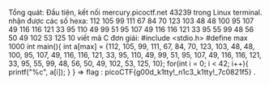 Tổng quát: Đầu tiên, kết nối mercury.picoctf.net 43239 trong Linux terminal.
nhận được các số hexa:
112 105 99 111 67 84 70 123 103 48 
48 100 95 107 49 116 116 121 33 95 
110 49 99 51 95 107 49 116 116 121 
33 95 55 99 48 56 50 49 102 53 125 10
viết mã C đơn giải:
#include <stdio.h>
#define max 1000
int main(){
	int a[max] = {112, 105, 99, 111, 67, 84, 70, 123, 103, 48,
			 48, 100, 95, 107, 49, 116, 116, 121, 33, 95,
			110, 49, 99, 51, 95, 107, 49, 116, 116, 121, 
			33, 95, 55, 99, 48, 56, 50, 49, 102, 53, 125, 10};
	for(int i = 0; i < 42; i++){
		printf("%c", a[i]);
	}
}
=> flag : picoCTF{g00d_k1tty!_n1c3_k1tty!_7c0821f5}
.
